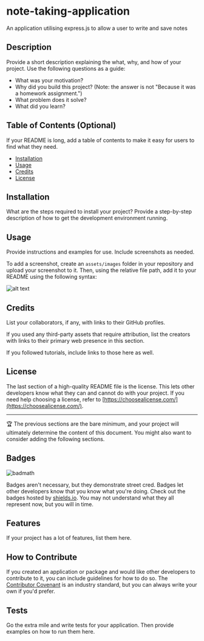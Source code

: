 # note-taking-application
An application utilising express.js to allow a user to write and save notes


## Description

Provide a short description explaining the what, why, and how of your project. Use the following questions as a guide:

- What was your motivation?
- Why did you build this project? (Note: the answer is not "Because it was a homework assignment.")
- What problem does it solve?
- What did you learn?

## Table of Contents (Optional)

If your README is long, add a table of contents to make it easy for users to find what they need.

- [Installation](#installation)
- [Usage](#usage)
- [Credits](#credits)
- [License](#license)

## Installation

What are the steps required to install your project? Provide a step-by-step description of how to get the development environment running.

## Usage

Provide instructions and examples for use. Include screenshots as needed.

To add a screenshot, create an `assets/images` folder in your repository and upload your screenshot to it. Then, using the relative file path, add it to your README using the following syntax:

![alt text](assets/images/screenshot.png)

## Credits

List your collaborators, if any, with links to their GitHub profiles.

If you used any third-party assets that require attribution, list the creators with links to their primary web presence in this section.

If you followed tutorials, include links to those here as well.

## License

The last section of a high-quality README file is the license. This lets other developers know what they can and cannot do with your project. If you need help choosing a license, refer to [https://choosealicense.com/](https://choosealicense.com/).

---

🏆 The previous sections are the bare minimum, and your project will ultimately determine the content of this document. You might also want to consider adding the following sections.

## Badges

![badmath](https://img.shields.io/github/languages/top/nielsenjared/badmath)

Badges aren't necessary, but they demonstrate street cred. Badges let other developers know that you know what you're doing. Check out the badges hosted by [shields.io](https://shields.io/). You may not understand what they all represent now, but you will in time.

## Features

If your project has a lot of features, list them here.

## How to Contribute

If you created an application or package and would like other developers to contribute to it, you can include guidelines for how to do so. The [Contributor Covenant](https://www.contributor-covenant.org/) is an industry standard, but you can always write your own if you'd prefer.

## Tests

Go the extra mile and write tests for your application. Then provide examples on how to run them here.